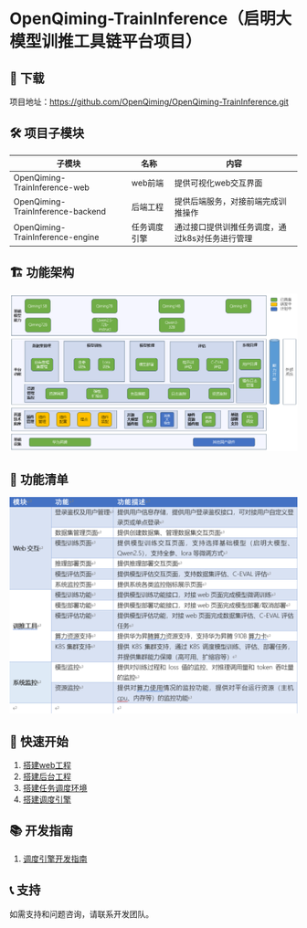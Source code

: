 # OpenQiming-TrainInference（启明大模型训推工具链平台项目）

## 🎯 下载
项目地址：https://github.com/OpenQiming/OpenQiming-TrainInference.git

## 🛠️ 项目子模块

| 子模块                            | 名称     | 内容                  |
|--------------------------------|--------|---------------------|
| OpenQiming-TrainInference-web | web前端  | 提供可视化web交互界面        |
| OpenQiming-TrainInference-backend | 后端工程   | 提供后端服务，对接前端完成训推操作   |
| OpenQiming-TrainInference-engine | 任务调度引擎 | 通过接口提供训推任务调度，通过k8s对任务进行管理 |

## 🏗️ 功能架构
![](功能架构.png)

## 📄 功能清单
![](功能清单.png)

## 🚀 快速开始
1. [搭建web工程](111)
2. [搭建后台工程](222)
3. [搭建任务调度环境](333)
4. [搭建调度引擎](444#1)

## 📚 开发指南
1. [调度引擎开发指南](444#2)


## 📞 支持
如需支持和问题咨询，请联系开发团队。